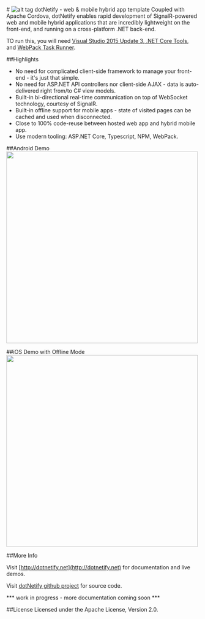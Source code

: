 #&nbsp;![alt tag](http://dotnetify.net/content/images/greendot.png) dotNetify - web & mobile hybrid app template
Coupled with Apache Cordova, dotNetify enables rapid development of SignalR-powered web and mobile hybrid applications that are incredibly lightweight on the front-end, and running on a cross-platform .NET back-end.

TO run this, you will need [Visual Studio 2015 Update 3, .NET Core Tools](https://www.microsoft.com/net/core#windowsvs2015), and [WebPack Task Runner](https://marketplace.visualstudio.com/items?itemName=MadsKristensen.WebPackTaskRunner).

##Highlights

* No need for complicated client-side framework to manage your front-end - it's just that simple.
* No need for ASP.NET API controllers nor client-side AJAX - data is auto-delivered right from/to C# view models.
* Built-in bi-directional real-time communication on top of WebSocket technology, courtesy of SignalR.
* Built-in offline support for mobile apps - state of visited pages can be cached and used when disconnected.
* Close to 100% code-reuse between hosted web app and hybrid mobile app.
* Use modern tooling: ASP.NET Core, Typescript, NPM, WebPack.

##Android Demo
<img src="http://dotnetify.net/content/images/android_demo.gif" height="500">

##iOS Demo with Offline Mode
<img src="http://dotnetify.net/content/images/ios_offline_demo.gif" height="500">

##More Info

Visit [http://dotnetify.net](http://dotnetify.net) for documentation and live demos.

Visit [dotNetify github project](https://github.com/dsuryd/dotNetify) for source code.

*** work in progress - more documentation coming soon ***

##License
Licensed under the Apache License, Version 2.0.

